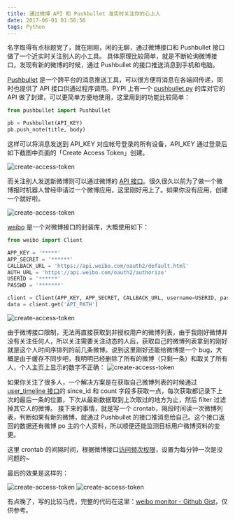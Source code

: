 ```yaml
---
title: 通过微博 API 和 Pushbullet 准实时关注你的心上人
date: 2017-06-01 01:56:56
tags: Python
---
```


名字取得有点标题党了，就在刚刚，闲的无聊，通过微博接口和 Pushbullet 接口做了一个近实时关注别人的小工具。
具体原理比较简单，就是不断轮询微博接口，发现有新的微博的时候，通过 Pushbullet 的接口推送消息到手机和电脑。

[Pushbullet][pushbullet] 是一个跨平台的消息推送工具，可以很方便将消息在各端间传递，同时也提供了 API 接口供通过程序调用。PYPI 上有一个 [pushbullet.py][pypi-pushbullet] 的库对它的 API 做了封建，可以更简单方便地使用，这里用到的功能比较简单：

```Python
from pushbullet import Pushbullet

pb = Pushbullet(API_KEY)
pb.push_note(title, body)
```

这样可以将消息发送到 API_KEY 对应帐号登录的所有设备，API_KEY 通过登录后如下截图中页面的「Create Access Token」创建。

![create-access-token](http://7xkpi6.com1.z0.glb.clouddn.com/blog/2017/06/01/create-access-token.jpg)

<!-- more -->

而关注别人发送新微博则可以通过微博的 [API 接口][weibo-api]。很久很久以前为了做一个微博报时机器人曾经申请过一个微博应用，这里刚好用上了。如果你没有应用，创建一个就好啦。

![create-access-token](http://7xkpi6.com1.z0.glb.clouddn.com/blog/2017/06/01/weibo.jpg)

[weibo][pypi-weibo] 是一个对微博接口的封装库，大概使用如下：

```Python
from weibo import Client

APP_KEY = '*****'
APP_SECRET = '******'
CALLBACK_URL = 'https://api.weibo.com/oauth2/default.html'
AUTH_URL = 'https://api.weibo.com/oauth2/authorize'
USERID = '******'
PASSWD = '*******'

client = Client(APP_KEY, APP_SECRET, CALLBACK_URL, username=USERID, password=PASSWD)
data = client.get('API_PATH')
```

![create-access-token](http://7xkpi6.com1.z0.glb.clouddn.com/blog/2017/06/01/weibo2.jpg)

由于微博接口限制，无法再直接获取到非授权用户的微博列表，由于我刚好微博并没有关注任何人，所以关注需要关注动态的人后，获取自己的微博列表拿到的刚好就是这个人时间序排列的前几条微博。说到这里刚好还能给微博提一个 bug，大概是由于缓存不同步吧，我明明已经删除了所有的微博（只剩一条）和取关了所有人，个人主页上显示的数字不正确：
![create-access-token](http://7xkpi6.com1.z0.glb.clouddn.com/blog/2017/06/01/weibo2.jpg)

如果你关注了很多人，一个解决方案是在获取自己微博列表的时候通过 [user_timeline 接口][weibo-api2]的 since_id 和 count 字段多获取一点，每次获取都记录下上次的最后一条的位置，下次从最新数据取到上次取过的地方为止，然后 filter 过滤掉其它人的微博。
接下来的事情，就是写一个 crontab，隔段时间读一次微博列表，判断如果有新的微博，就通过 Pushbullet 的接口推消息给自己。这个接口返回的数据还有微博 po 主的个人资料，所以顺便还能监测目标用户微博资料的变更。

这里 crontab 的间隔时间，根据微博接口[访问频次权限][weibo-api3]，设置为每分钟一次是没问题的~

最后的效果是这样的：

![create-access-token](http://7xkpi6.com1.z0.glb.clouddn.com/blog/2017/06/01/result.jpg)
![create-access-token](http://7xkpi6.com1.z0.glb.clouddn.com/blog/2017/06/01/result2.jpg)


有点晚了，写的比较马虎，完整的代码在这里：[weibo monitor - Github Gist][gist]，仅供参考。


[pushbullet]: https://www.pushbullet.com/
[pypi-pushbullet]: https://pypi.python.org/pypi/pushbullet.py
[pypi-weibo]: https://pypi.python.org/pypi/weibo
[weibo-api]: http://open.weibo.com/wiki/%E5%BE%AE%E5%8D%9AAPI
[weibo-api2]: http://open.weibo.com/wiki/2/statuses/user_timeline
[weibo-api3]: http://open.weibo.com/wiki/%E6%8E%A5%E5%8F%A3%E8%AE%BF%E9%97%AE%E9%A2%91%E6%AC%A1%E6%9D%83%E9%99%90-
[gist]: https://gist.github.com/xlzd/01b8b8e1909ae0f601c85e142f2bd15b

